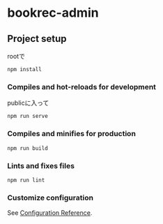 # bookrec-admin

## Project setup
rootで
```
npm install
```

### Compiles and hot-reloads for development
publicに入って
```
npm run serve
```

### Compiles and minifies for production
```
npm run build
```

### Lints and fixes files
```
npm run lint
```

### Customize configuration
See [Configuration Reference](https://cli.vuejs.org/config/).
